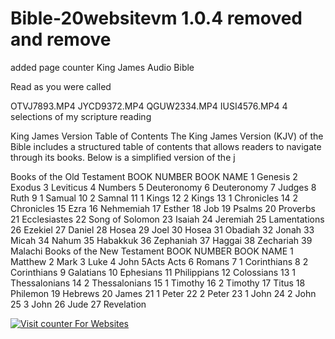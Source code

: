# Bible-20websitevm 1.0.4 removed and remove
added page counter
King James Audio Bible

Read as you were called




OTVJ7893.MP4
JYCD9372.MP4
QGUW2334.MP4
IUSI4576.MP4
4 selections of my scripture reading









King James Version Table of Contents
The King James Version (KJV) of the Bible includes a structured table of contents that allows readers to navigate through its books. Below is a simplified version of the j

Books of the Old Testament
BOOK NUMBER
BOOK NAME
1
Genesis
2
Exodus
3
Leviticus
4
Numbers
5
Deuteronomy
6
Deuteronomy
7
Judges
8
Ruth
9
 1 Samual
10
2 Samnal
11
1 Kings
12
2 Kings
13
 1 Chronicles
14
2 Chronicles
15
Ezra
16
Nehmemiah
17
Esther
18
Job
19
Psalms
20
Proverbs
21
Ecclesiastes
22
Song of Solomon
23
Isaiah
24
Jeremiah
25
Lamentations
26
Ezekiel
27
Daniel
28
Hosea
29
Joel
30
Hosea
31
Obadiah
32
Jonah
33
Micah
34
Nahum
35
Habakkuk
36
Zephaniah
37
Haggai
38
Zechariah
39
Malachi
Books of the New Testament
BOOK NUMBER
BOOK NAME
1
Matthew
2
Mark
3
Luke
4
John
5Acts
Acts
6
Romans
7
1 Corinthians
8
2 Corinthians
9
Galatians
10
Ephesians
11
Philippians
12
Colossians
13
1 Thessalonians
14
2 Thessalonians
15
1 Timothy
16
2 Timothy
17
Titus
18
Philemon
19
Hebrews
20
James
21
1 Peter
22
2 Peter
23
1 John
24
2 John
25
3 John
26
Jude
27
Revelation


<!-- hitwebcounter Code START -->
<a href="https://www.hitwebcounter.com" target="_blank">
<img src="https://hitwebcounter.com/counter/counter.php?page=21297834&style=0001&nbdigits=5&type=page&initCount=0" title="Counter Widget" Alt="Visit counter For Websites"   border="0" /></a>                                    
                                   


